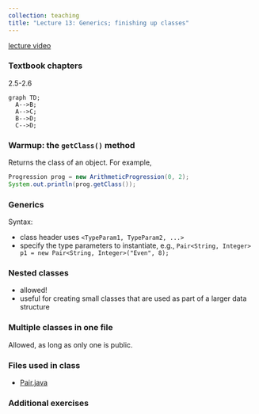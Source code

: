 ```yaml
---
collection: teaching
title: "Lecture 13: Generics; finishing up classes"
---
```


[lecture video]()

### Textbook chapters
2.5-2.6

```mermaid
graph TD;
  A-->B;
  A-->C;
  B-->D;
  C-->D;
```
### Warmup: the `getClass()` method

Returns the class of an object. For example,
```java
Progression prog = new ArithmeticProgression(0, 2);
System.out.println(prog.getClass());
```

### Generics

Syntax:
* class header uses `<TypeParam1, TypeParam2, ...>`
* specify the type parameters to instantiate, e.g., `Pair<String, Integer> p1 =
    new Pair<String, Integer>("Even", 8);`

### Nested classes

* allowed!
* useful for creating small classes that are used as part of a larger data
    structure

### Multiple classes in one file

Allowed, as long as only one is public.


### Files used in class
* [Pair.java](https://lgw2.github.io/teaching/csci132-fall-2022/lectures/Pair.java)

### Additional exercises
